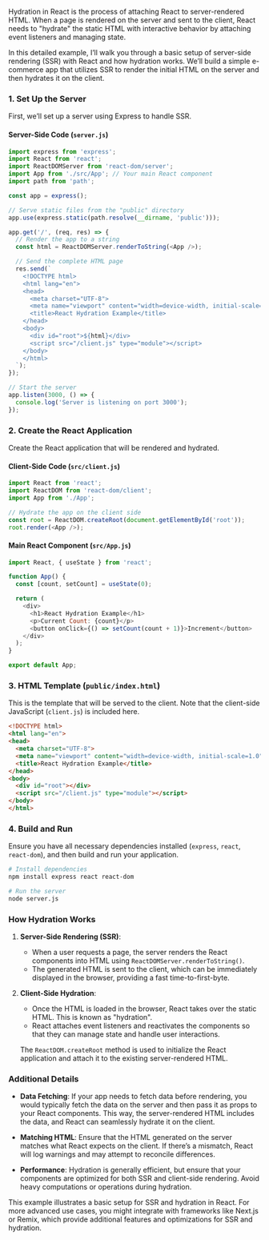 Hydration in React is the process of attaching React to server-rendered HTML. When a page is rendered on the server and sent to the client, React needs to "hydrate" the static HTML with interactive behavior by attaching event listeners and managing state.

In this detailed example, I’ll walk you through a basic setup of server-side rendering (SSR) with React and how hydration works. We’ll build a simple e-commerce app that utilizes SSR to render the initial HTML on the server and then hydrates it on the client.

### **1. Set Up the Server**

First, we’ll set up a server using Express to handle SSR.

#### **Server-Side Code (`server.js`)**

```javascript
import express from 'express';
import React from 'react';
import ReactDOMServer from 'react-dom/server';
import App from './src/App'; // Your main React component
import path from 'path';

const app = express();

// Serve static files from the "public" directory
app.use(express.static(path.resolve(__dirname, 'public')));

app.get('/', (req, res) => {
  // Render the app to a string
  const html = ReactDOMServer.renderToString(<App />);

  // Send the complete HTML page
  res.send(`
    <!DOCTYPE html>
    <html lang="en">
    <head>
      <meta charset="UTF-8">
      <meta name="viewport" content="width=device-width, initial-scale=1.0">
      <title>React Hydration Example</title>
    </head>
    <body>
      <div id="root">${html}</div>
      <script src="/client.js" type="module"></script>
    </body>
    </html>
  `);
});

// Start the server
app.listen(3000, () => {
  console.log('Server is listening on port 3000');
});
```

### **2. Create the React Application**

Create the React application that will be rendered and hydrated.

#### **Client-Side Code (`src/client.js`)**

```javascript
import React from 'react';
import ReactDOM from 'react-dom/client';
import App from './App';

// Hydrate the app on the client side
const root = ReactDOM.createRoot(document.getElementById('root'));
root.render(<App />);
```

#### **Main React Component (`src/App.js`)**

```javascript
import React, { useState } from 'react';

function App() {
  const [count, setCount] = useState(0);

  return (
    <div>
      <h1>React Hydration Example</h1>
      <p>Current Count: {count}</p>
      <button onClick={() => setCount(count + 1)}>Increment</button>
    </div>
  );
}

export default App;
```

### **3. HTML Template (`public/index.html`)**

This is the template that will be served to the client. Note that the client-side JavaScript (`client.js`) is included here.

```html
<!DOCTYPE html>
<html lang="en">
<head>
  <meta charset="UTF-8">
  <meta name="viewport" content="width=device-width, initial-scale=1.0">
  <title>React Hydration Example</title>
</head>
<body>
  <div id="root"></div>
  <script src="/client.js" type="module"></script>
</body>
</html>
```

### **4. Build and Run**

Ensure you have all necessary dependencies installed (`express`, `react`, `react-dom`), and then build and run your application.

```bash
# Install dependencies
npm install express react react-dom

# Run the server
node server.js
```

### **How Hydration Works**

1. **Server-Side Rendering (SSR)**:
   - When a user requests a page, the server renders the React components into HTML using `ReactDOMServer.renderToString()`.
   - The generated HTML is sent to the client, which can be immediately displayed in the browser, providing a fast time-to-first-byte.

2. **Client-Side Hydration**:
   - Once the HTML is loaded in the browser, React takes over the static HTML. This is known as "hydration".
   - React attaches event listeners and reactivates the components so that they can manage state and handle user interactions.

   The `ReactDOM.createRoot` method is used to initialize the React application and attach it to the existing server-rendered HTML. 

### **Additional Details**

- **Data Fetching**: If your app needs to fetch data before rendering, you would typically fetch the data on the server and then pass it as props to your React components. This way, the server-rendered HTML includes the data, and React can seamlessly hydrate it on the client.

- **Matching HTML**: Ensure that the HTML generated on the server matches what React expects on the client. If there’s a mismatch, React will log warnings and may attempt to reconcile differences.

- **Performance**: Hydration is generally efficient, but ensure that your components are optimized for both SSR and client-side rendering. Avoid heavy computations or operations during hydration.

This example illustrates a basic setup for SSR and hydration in React. For more advanced use cases, you might integrate with frameworks like Next.js or Remix, which provide additional features and optimizations for SSR and hydration.